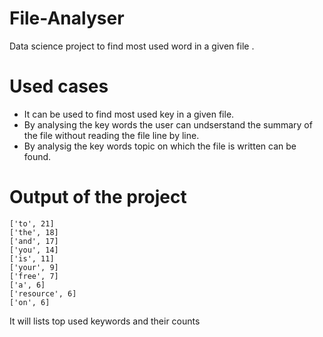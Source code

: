 # File-Analyser
Data science project to find most used word in a given file .

# Used cases
 * It can be used to find most used key in a given file.
 * By analysing the key words the user can undserstand the summary of the file without reading the file line by line.
 * By analysig the key words topic on which the file is written can be found.
 
# Output of the project
```
['to', 21]
['the', 18]
['and', 17]
['you', 14]
['is', 11]
['your', 9]
['free', 7]
['a', 6]
['resource', 6]
['on', 6]
```
It will lists top used keywords and their counts
